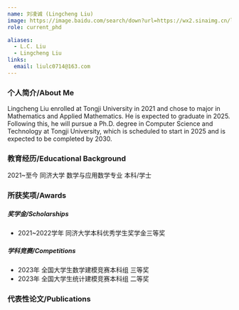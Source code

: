 ```yaml
---
name: 刘凌诚 (Lingcheng Liu)
image: https://image.baidu.com/search/down?url=https://wx2.sinaimg.cn/large/008K2OkEly1i34334hq7qj30mz0vijtd.jpg
role: current_phd

aliases:
  - L.C. Liu
  - Lingcheng Liu
links:
  email: liulc0714@163.com
---
```


### 个人简介/About Me
Lingcheng Liu enrolled at Tongji University in 2021 and chose to major in Mathematics and Applied Mathematics. He is expected to graduate in 2025. Following this, he will pursue a Ph.D. degree in Computer Science and Technology at Tongji University, which is scheduled to start in 2025 and is expected to be completed by 2030.

### 教育经历/Educational Background
2021~至今 同济大学 数学与应用数学专业 本科/学士

### 所获奖项/Awards

##### 奖学金/Scholarships
- 2021~2022学年 同济大学本科优秀学生奖学金三等奖
  
##### 学科竞赛/Competitions
- 2023年 全国大学生数学建模竞赛本科组 三等奖
- 2023年 全国大学生统计建模竞赛本科组 二等奖

### 代表性论文/Publications